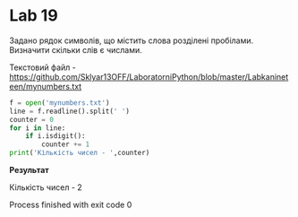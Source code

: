 # Lab 19

Задано рядок символів, що містить слова розділені пробілами. Визначити скільки слів є числами.

Текстовий файл - https://github.com/Sklyar13OFF/LaboratorniPython/blob/master/Labkanineteen/mynumbers.txt
```python
f = open('mynumbers.txt')
line = f.readline().split(' ')
counter = 0
for i in line:
    if i.isdigit():
        counter += 1
print('Кількість чисел - ',counter)

```


**Результат**

Кількість чисел -  2

Process finished with exit code 0
